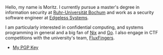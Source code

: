 Hello, my name is Moritz. I currently pursue a master's degree in information security at [Ruhr-Universität Bochum](https://informatik.rub.de/) and work as a security software engineer at [Edgeless Systems](https://edgeless.systems/).

I am particularly interested in confidential computing, and systems programming in general and a big fan of [Nix](https://nixos.org/) and [Go](https://go.dev/). I also engage in CTF competitions with the university's team, [FluxFingers](https://fluxfingers.net/).

- [My PGP Key](./pgp.txt)
